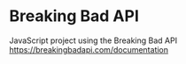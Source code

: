 # Breaking Bad API
JavaScript project using the Breaking Bad API
https://breakingbadapi.com/documentation

